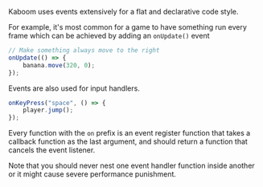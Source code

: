Kaboom uses events extensively for a flat and declarative code style.

For example, it's most common for a game to have something run every frame which can be achieved by adding an `onUpdate()` event

```js
// Make something always move to the right
onUpdate(() => {
    banana.move(320, 0);
});
```

Events are also used for input handlers.

```js
onKeyPress("space", () => {
    player.jump();
});
```

Every function with the `on` prefix is an event register function that takes a callback function as the last argument, and should return a function that cancels the event listener.

Note that you should never nest one event handler function inside another or it might cause severe performance punishment.
